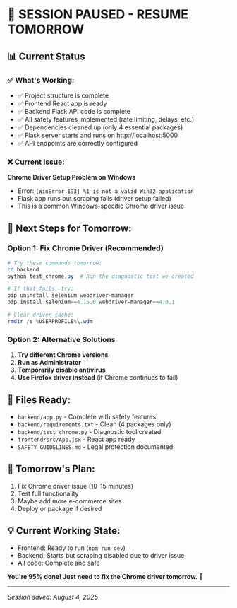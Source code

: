 # 🛑 SESSION PAUSED - RESUME TOMORROW

## 📊 Current Status

### ✅ What's Working:
- ✅ Project structure is complete
- ✅ Frontend React app is ready
- ✅ Backend Flask API code is complete
- ✅ All safety features implemented (rate limiting, delays, etc.)
- ✅ Dependencies cleaned up (only 4 essential packages)
- ✅ Flask server starts and runs on http://localhost:5000
- ✅ API endpoints are correctly configured

### ❌ Current Issue:
**Chrome Driver Setup Problem on Windows**
- Error: `[WinError 193] %1 is not a valid Win32 application`
- Flask app runs but scraping fails (driver setup failed)
- This is a common Windows-specific Chrome driver issue

## 🔧 Next Steps for Tomorrow:

### Option 1: Fix Chrome Driver (Recommended)
```powershell
# Try these commands tomorrow:
cd backend
python test_chrome.py  # Run the diagnostic test we created

# If that fails, try:
pip uninstall selenium webdriver-manager
pip install selenium==4.15.0 webdriver-manager==4.0.1

# Clear driver cache:
rmdir /s %USERPROFILE%\.wdm
```

### Option 2: Alternative Solutions
1. **Try different Chrome versions**
2. **Run as Administrator**
3. **Temporarily disable antivirus**
4. **Use Firefox driver instead** (if Chrome continues to fail)

## 📁 Files Ready:
- `backend/app.py` - Complete with safety features
- `backend/requirements.txt` - Clean (4 packages only)
- `backend/test_chrome.py` - Diagnostic tool created
- `frontend/src/App.jsx` - React app ready
- `SAFETY_GUIDELINES.md` - Legal protection documented

## 🎯 Tomorrow's Plan:
1. Fix Chrome driver issue (10-15 minutes)
2. Test full functionality
3. Maybe add more e-commerce sites
4. Deploy or package if desired

## 💡 Current Working State:
- Frontend: Ready to run (`npm run dev`)
- Backend: Starts but scraping disabled due to driver issue
- All code: Complete and safe

**You're 95% done! Just need to fix the Chrome driver tomorrow.** 🚀

---
*Session saved: August 4, 2025*
